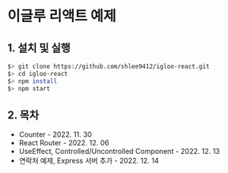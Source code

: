 # 이글루 리액트 예제
## 1. 설치 및 실행
```bash
$> git clone https://github.com/shlee9412/igloo-react.git
$> cd igloo-react
$> npm install
$> npm start
```
## 2. 목차
- Counter - 2022. 11. 30
- React Router - 2022. 12. 06
- UseEffect, Controlled/Uncontrolled Component - 2022. 12. 13
- 연락처 예제, Express 서버 추가 - 2022. 12. 14
